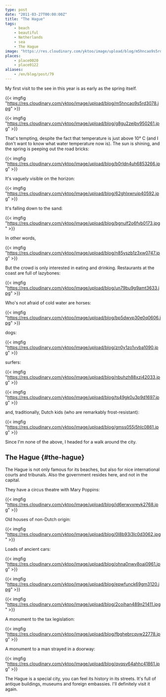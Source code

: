 ```yaml
---
type: post
date: "2011-03-27T00:00:00Z"
title: "The Hague"
tags:
    - beach
    - beautiful
    - Netherlands
    - sea
    - The Hague
image: "https://res.cloudinary.com/yktoo/image/upload/blog/m5hncao9s5rd3078.jpg"
places:
    - place0020
    - place0122
aliases:
    - /en/blog/post/79
---
```


My first visit to the see in this year is as early as the spring itself.

{{< imgfig "https://res.cloudinary.com/yktoo/image/upload/blog/m5hncao9s5rd3078.jpg" >}}

{{< imgfig "https://res.cloudinary.com/yktoo/image/upload/blog/g8gu2zejbv950261.jpg" >}}

<!--more-->

That's tempting, despite the fact that temperature is just above 10° C (and I don't want to know what water temperature now is). The sun is shining, and the spring is peeping out the road bricks:

{{< imgfig "https://res.cloudinary.com/yktoo/image/upload/blog/b0rldn4uh6853266.jpg" >}}

It's vaguely visible on the horizon:

{{< imgfig "https://res.cloudinary.com/yktoo/image/upload/blog/62ghlxwruip40592.jpg" >}}

It's falling down to the sand:

{{< imgfig "https://res.cloudinary.com/yktoo/image/upload/blog/bgnulf2o6fyb0173.jpg" >}}

In other words,

{{< imgfig "https://res.cloudinary.com/yktoo/image/upload/blog/n85yszb1z3xw0747.jpg" >}}

But the crowd is only interested in eating and drinking. Restaurants at the coast are full of lazybones:

{{< imgfig "https://res.cloudinary.com/yktoo/image/upload/blog/un79bu9g9amt3633.jpg" >}}

Who's not afraid of cold water are horses:

{{< imgfig "https://res.cloudinary.com/yktoo/image/upload/blog/bp5dwvp30e0q0606.jpg" >}}

dogs:

{{< imgfig "https://res.cloudinary.com/yktoo/image/upload/blog/zn0y1zo1vvba1090.jpg" >}}

surfers:

{{< imgfig "https://res.cloudinary.com/yktoo/image/upload/blog/nbuhzh88xzj42033.jpg" >}}

{{< imgfig "https://res.cloudinary.com/yktoo/image/upload/blog/ts49gk0u3p9d1697.jpg" >}}

and, traditionally, Dutch kids (who are remarkably frost-resistant):

{{< imgfig "https://res.cloudinary.com/yktoo/image/upload/blog/gmss055j5hlc0861.jpg" >}}

Since I'm none of the above, I headed for a walk around the city.

## The Hague {#the-hague}

The Hague is not only famous for its beaches, but also for nice international courts and tribunals. Also the government resides here, and not in the capital.

They have a circus theatre with Mary Poppins:

{{< imgfig "https://res.cloudinary.com/yktoo/image/upload/blog/id6erwvxreyk2768.jpg" >}}

Old houses of non-Dutch origin:

{{< imgfig "https://res.cloudinary.com/yktoo/image/upload/blog/0l8b93i3lc0d3062.jpg" >}}

Loads of ancient cars:

{{< imgfig "https://res.cloudinary.com/yktoo/image/upload/blog/ohna0nwv8oai0961.jpg" >}}

{{< imgfig "https://res.cloudinary.com/yktoo/image/upload/blog/epwfunck69gm3120.jpg" >}}

{{< imgfig "https://res.cloudinary.com/yktoo/image/upload/blog/2coihan489n21411.jpg" >}}

A monument to the tax legislation:

{{< imgfig "https://res.cloudinary.com/yktoo/image/upload/blog/fbghebrcqyw22778.jpg" >}}

A monument to a man strayed in a doorway:

{{< imgfig "https://res.cloudinary.com/yktoo/image/upload/blog/qvqsv64ahhc41861.jpg" >}}

The Hague is a special city, you can feel its history in its streets. It's full of antique buildings, museums and foreign embassies. I'll definitely visit it again.
